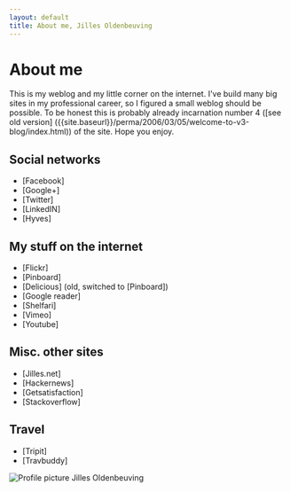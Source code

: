 ```yaml
---
layout: default
title: About me, Jilles Oldenbeuving
---
```


About me
========
This is my weblog and my little corner on the internet. I've build many big sites in my professional career, so I figured a small weblog should be possible. To be honest this is probably already incarnation number 4 ([see old version] ({{site.baseurl}}/perma/2006/03/05/welcome-to-v3-blog/index.html)) of the site. Hope you enjoy.

Social networks
---------------
 * [Facebook]
 * [Google+]
 * [Twitter]
 * [LinkedIN]
 * [Hyves]

My stuff on the internet
------------------------
 * [Flickr]
 * [Pinboard]
 * [Delicious]
    (old, switched to [Pinboard])
 * [Google reader]
 * [Shelfari]
 * [Vimeo]
 * [Youtube]

Misc. other sites
-----------------
 * [Jilles.net]
 * [Hackernews]
 * [Getsatisfaction]
 * [Stackoverflow]

Travel
------
 * [Tripit]
 * [Travbuddy]

![Profile picture Jilles Oldenbeuving][profile1]

[profile1]: {{site.baseurl}}/photos/misc/profile_picture_jilles_oldenbeuving.jpg
